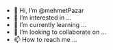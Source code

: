 - 👋 Hi, I’m @mehmetPazar
- 👀 I’m interested in ...
- 🌱 I’m currently learning ...
- 💞️ I’m looking to collaborate on ...
- 📫 How to reach me ...

<!---
mehmetPazar/mehmetPazar is a ✨ special ✨ repository because its `README.md` (this file) appears on your GitHub profile.
You can click the Preview link to take a look at your changes.
--->
